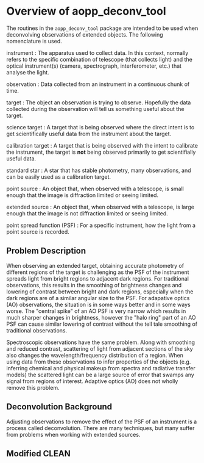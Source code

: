 # Overview of aopp_deconv_tool #

The routines in the `aopp_deconv_tool` package are intended to be used when deconvolving observations of extended objects. The following nomenclature is used.


instrument
: The apparatus used to collect data. In this context, normally refers to the specific combination of telescope (that collects light) and the optical instrument(s) (camera, spectrograph, interferometer, etc.) that analyse the light.

observation
: Data collected from an instrument in a continuous chunk of time.

target
: The object an observation is trying to observe. Hopefully the data collected during the observation will tell us something useful about the target.

science target
: A target that is being observed where the direct intent is to get scientifically useful data from the instrument about the target.

calibration target
: A target that is being observed with the intent to calibrate the instrument, the target is **not** being observed primarily to get scientifially useful data.

standard star
: A star that has stable photometry, many observations, and can be easily used as a calibration target.

point source
: An object that, when observed with a telescope, is small enough that the image is diffraction limited or seeing limited.

extended source
: An object that, when observed with a telescope, is large enough that the image is not diffraction limited or seeing limited.

point spread function (PSF)
: For a specific instrument, how the light from a point source is recorded.



## Problem Description ##

When observing an extended target, obtaining accurate photometry of different regions of the target is challenging as the PSF of the instrument spreads light from bright regions to adjacent dark regions. For traditional observations, this results in the smoothing of brightness changes and lowering of contrast between bright and dark regions, especially when the dark regions are of a similar angular size to the PSF. For adapative optics (AO) observations, the situation is in some ways better and in some ways worse. The "central spike" of an AO PSF is very narrow which results in much sharper changes in brightness, however the "halo ring" part of an AO PSF can cause similar lowering of contrast without the tell tale smoothing of traditional observations.

Spectroscopic observations have the same problem. Along with smoothing and reduced contrast, scattering of light from adjacent sections of the sky also changes the wavelength/frequency distribution of a region. When using data from these observations to infer properties of the objects (e.g. inferring chemical and physical makeup from spectra and radiative transfer models) the scattered light can be a large source of error that swamps any signal from regions of interest. Adaptive optics (AO) does not wholly remove this problem.


## Deconvolution Background ##

Adjusting observations to remove the effect of the PSF of an instrument is a process called deconvolution. There are many techniques, but many suffer from problems when working with extended sources.

<!--
TODO: 
* Overview of techniques
* Overview of problems they suffer with extended sources
* Introduce mathematical symbology
-->



## Modified CLEAN ##

<!--
TODO:
* Why is Modified CLEAN better than other approaches?
* Explain algorithm
-->